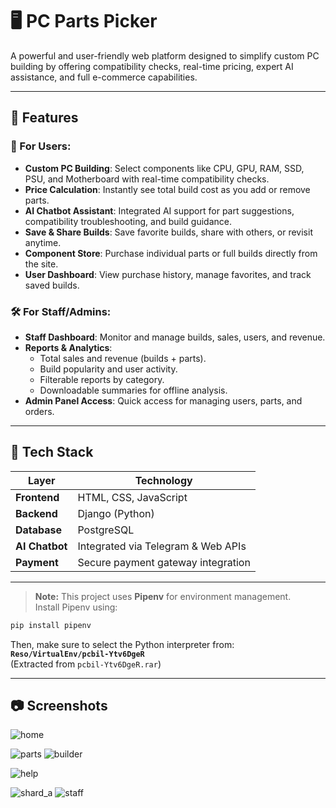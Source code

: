 # 🖥️ PC Parts Picker

A powerful and user-friendly web platform designed to simplify custom PC building by offering compatibility checks, real-time pricing, expert AI assistance, and full e-commerce capabilities.

---

## 🚀 Features

### 🔧 For Users:
- **Custom PC Building**: Select components like CPU, GPU, RAM, SSD, PSU, and Motherboard with real-time compatibility checks.
- **Price Calculation**: Instantly see total build cost as you add or remove parts.
- **AI Chatbot Assistant**: Integrated AI support for part suggestions, compatibility troubleshooting, and build guidance.
- **Save & Share Builds**: Save favorite builds, share with others, or revisit anytime.
- **Component Store**: Purchase individual parts or full builds directly from the site.
- **User Dashboard**: View purchase history, manage favorites, and track saved builds.

### 🛠️ For Staff/Admins:
- **Staff Dashboard**: Monitor and manage builds, sales, users, and revenue.
- **Reports & Analytics**:
  - Total sales and revenue (builds + parts).
  - Build popularity and user activity.
  - Filterable reports by category.
  - Downloadable summaries for offline analysis.
- **Admin Panel Access**: Quick access for managing users, parts, and orders.

---

## 🧰 Tech Stack

| Layer        | Technology                        |
|--------------|------------------------------------|
| **Frontend** | HTML, CSS, JavaScript              |
| **Backend**  | Django (Python)                    |
| **Database** | PostgreSQL                         |
| **AI Chatbot** | Integrated via Telegram & Web APIs |
| **Payment**  | Secure payment gateway integration |

---
> **Note:** This project uses **Pipenv** for environment management.  
Install Pipenv using:  
```bash
pip install pipenv
```

Then, make sure to select the Python interpreter from:  
**`Reso/VirtualEnv/pcbil-Ytv6DgeR`**  
(Extracted from `pcbil-Ytv6DgeR.rar`)

---

## 📷 Screenshots

![home](https://github.com/user-attachments/assets/9ffa7381-3e6b-40a8-b0cc-d89f342ca589)

![parts](https://github.com/user-attachments/assets/0f8b6ab1-cf09-4609-8c31-0e9d86933781)
![builder](https://github.com/user-attachments/assets/ed910d8d-22f5-4e12-b2f3-3e63f2f30843)

![help](https://github.com/user-attachments/assets/0636458f-406b-44e7-8ef1-8ab9b0fc98f7)

![shard_a](https://github.com/user-attachments/assets/a020b4c1-74fd-4d2b-bdc1-52f68b42f55a)
![staff](https://github.com/user-attachments/assets/4023a7e2-125d-4ca4-abef-0fb529db1bf1)
